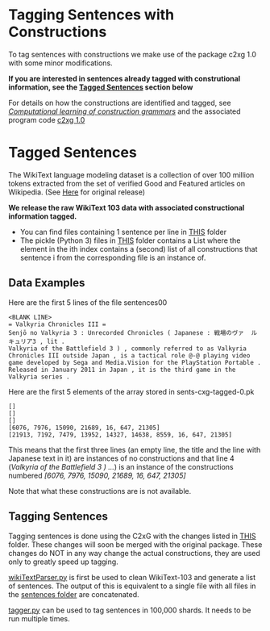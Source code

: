 
# Tagging Sentences with Constructions

To tag sentences with constructions we make use of the package c2xg 1.0 with some minor modifications. 

**If you are interested in sentences already tagged with construtional information, see the [Tagged Sentences](https://github.com/H-TayyarMadabushi/CxGBERT-BERT-meets-Construction-Grammar/blob/master/C2xG/README.md#tagged-sentences) section below**

For details on how the constructions are identified and tagged, see *[Computational learning of construction grammars](https://www.cambridge.org/core/journals/language-and-cognition/article/computational-learning-of-construction-grammars/43E9BA63CD01CB2912029FF32721076E)*  and the associated program code [c2xg 1.0](https://github.com/jonathandunn/c2xg)

# Tagged Sentences

The WikiText language modeling dataset is a collection of over 100 million tokens extracted from the set of verified Good and Featured articles on Wikipedia. (See [Here](https://www.salesforce.com/products/einstein/ai-research/the-wikitext-dependency-language-modeling-dataset/) for original release) 

**We release the raw WikiText 103 data with associated constructional information tagged.**

 - You can find files containing 1 sentence per line in [THIS](https://github.com/H-TayyarMadabushi/CxGBERT-BERT-meets-Construction-Grammar/tree/master/C2xG/data/sentences) folder  
 - The pickle (Python 3) files in [THIS](https://github.com/H-TayyarMadabushi/CxGBERT-BERT-meets-Construction-Grammar/tree/master/C2xG/data/cxg) folder contains a List where the
   element in the ith index contains a (second) list of all
   constructions that sentence i from the corresponding file is an
   instance of.


## Data Examples

	  
Here are the first 5 lines of the file sentences00
	
	<BLANK LINE>
	= Valkyria Chronicles III =
	Senjō no Valkyria 3 : Unrecorded Chronicles ( Japanese : 戦場のヴァ	ルキュリア3 , lit .
	Valkyria of the Battlefield 3 ) , commonly referred to as Valkyria Chronicles III outside Japan , is a tactical role @-@ playing video game developed by Sega and Media.Vision for the PlayStation Portable .
	Released in January 2011 in Japan , it is the third game in the Valkyria series .

Here are the first 5 elements of the array stored in sents-cxg-tagged-0.pk

	[]
	[]
	[]
	[6076, 7976, 15090, 21689, 16, 647, 21305]
	[21913, 7192, 7479, 13952, 14327, 14638, 8559, 16, 647, 21305]

This means that the first three lines (an empty line, the title and the line with Japanese text in it) are instances of no constructions and that line 4 (*Valkyria of the Battlefield 3 ) ...*) is an instance of the constructions numbered *[6076, 7976, 15090, 21689, 16, 647, 21305]*

Note that what these constructions are is not available. 

## Tagging Sentences

Tagging sentences is done using the C2xG with the changes listed in [THIS](https://github.com/H-TayyarMadabushi/CxGBERT-BERT-meets-Construction-Grammar/tree/master/C2xG/c2xg-update) folder. These changes will soon be merged with the original package. These changes do NOT in any way change the actual constructions, they are used only to greatly speed up tagging. 

[wikiTextParser.py](https://github.com/H-TayyarMadabushi/CxGBERT-BERT-meets-Construction-Grammar/blob/master/C2xG/wikiTextParser.py) is first be used to clean WikiText-103 and generate a list of sentences. The output of this is equivalent to a single file with all files in the [sentences folder](https://github.com/H-TayyarMadabushi/CxGBERT-BERT-meets-Construction-Grammar/tree/master/C2xG/data/sentences) are concatenated.

[tagger.py](https://github.com/H-TayyarMadabushi/CxGBERT-BERT-meets-Construction-Grammar/blob/master/C2xG/tagger.py) can be used to tag sentences in 100,000 shards. It needs to be run multiple times. 
